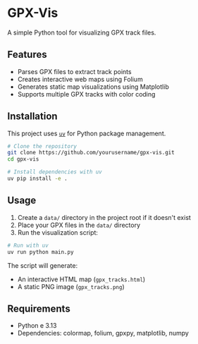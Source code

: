 # GPX-Vis

A simple Python tool for visualizing GPX track files.

## Features

- Parses GPX files to extract track points
- Creates interactive web maps using Folium
- Generates static map visualizations using Matplotlib
- Supports multiple GPX tracks with color coding

## Installation

This project uses [`uv`](https://github.com/astral-sh/uv) for Python package management.

```bash
# Clone the repository
git clone https://github.com/yourusername/gpx-vis.git
cd gpx-vis

# Install dependencies with uv
uv pip install -e .
```

## Usage

1. Create a `data/` directory in the project root if it doesn't exist
2. Place your GPX files in the `data/` directory
3. Run the visualization script:

```bash
# Run with uv
uv run python main.py
```

The script will generate:
- An interactive HTML map (`gpx_tracks.html`)
- A static PNG image (`gpx_tracks.png`)

## Requirements

- Python e 3.13
- Dependencies: colormap, folium, gpxpy, matplotlib, numpy